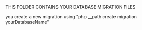 THIS FOLDER CONTAINS YOUR DATABASE MIGRATION FILES

you create a new migration using "php __path create migration yourDatabaseName"
